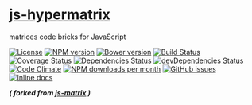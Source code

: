 [js-hypermatrix](http://aureooms.github.io/js-hypermatrix)
==

matrices code bricks for JavaScript

[![License](https://img.shields.io/github/license/aureooms/js-hypermatrix.svg?style=flat)](https://raw.githubusercontent.com/aureooms/js-hypermatrix/master/LICENSE)
[![NPM version](https://img.shields.io/npm/v/@aureooms/js-hypermatrix.svg?style=flat)](https://www.npmjs.org/package/@aureooms/js-hypermatrix)
[![Bower version](https://img.shields.io/bower/v/@aureooms/js-hypermatrix.svg?style=flat)](http://bower.io/search/?q=@aureooms/js-hypermatrix)
[![Build Status](https://img.shields.io/travis/aureooms/js-hypermatrix.svg?style=flat)](https://travis-ci.org/aureooms/js-hypermatrix)
[![Coverage Status](https://img.shields.io/coveralls/aureooms/js-hypermatrix.svg?style=flat)](https://coveralls.io/r/aureooms/js-hypermatrix)
[![Dependencies Status](https://img.shields.io/david/aureooms/js-hypermatrix.svg?style=flat)](https://david-dm.org/aureooms/js-hypermatrix#info=dependencies)
[![devDependencies Status](https://img.shields.io/david/dev/aureooms/js-hypermatrix.svg?style=flat)](https://david-dm.org/aureooms/js-hypermatrix#info=devDependencies)
[![Code Climate](https://img.shields.io/codeclimate/github/aureooms/js-hypermatrix.svg?style=flat)](https://codeclimate.com/github/aureooms/js-hypermatrix)
[![NPM downloads per month](https://img.shields.io/npm/dm/@aureooms/js-hypermatrix.svg?style=flat)](https://www.npmjs.org/package/@aureooms/js-hypermatrix)
[![GitHub issues](https://img.shields.io/github/issues/aureooms/js-hypermatrix.svg?style=flat)](https://github.com/aureooms/js-hypermatrix/issues)
[![Inline docs](http://inch-ci.org/github/aureooms/js-hypermatrix.svg?branch=master&style=shields)](http://inch-ci.org/github/aureooms/js-hypermatrix)

***( forked from [js-matrix](https://github.com/aureooms/js-matrix) )***
